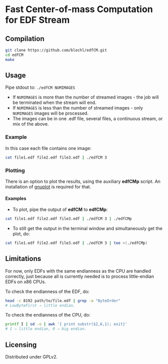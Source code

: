 # Fast Center-of-mass Computation for EDF Stream

## Compilation

```sh
git clone https://github.com/blochl/edfCM.git
cd edfCM
make
```

## Usage

Pipe stdout to: `./edfCM NUMIMAGES`

* If `NUMIMAGES` is more than the number of streamed images - the job will be terminated when the stream will end.
* If `NUMIMAGES` is less than the number of streamed images - only `NUMIMAGES` images will be processed.
* The images can be in one .edf file, several files, a continuous stream, or mix of the above.

### Example

In this case each file contains one image:

```sh
cat file1.edf file2.edf file3.edf | ./edfCM 3
```

### Plotting

There is an option to plot the results, using the auxiliary **edfCMp** script.
An installation of [gnuplot](http://gnuplot.sourceforge.net/) is required for
that.

#### Examples

* To plot, pipe the output of **edfCM** to **edfCMp**:

```sh
cat file1.edf file2.edf file3.edf | ./edfCM 3 | ./edfCMp
```

* To still get the output in the terminal window and simultaneously get the plot,
do:

```sh
cat file1.edf file2.edf file3.edf | ./edfCM 3 | tee >(./edfCMp)
```

## Limitations

For now, only EDFs with the same endianness as the CPU are handled correctly,
just because all is currently needed is to process little-endian EDFs on x86
CPUs.

To check the endianness of the EDF, do:

```sh
head -c 8192 path/to/file.edf | grep -a "ByteOrder"
# LowByteFirst ⇒ little endian.
```

To check the endianness of the CPU, do:

```sh
printf I | od -o | awk '{ print substr($2,6,1); exit}'
# 1 ⇒ little endian, 0 ⇒ big endian.
```

## Licensing

Distributed under GPLv2.

